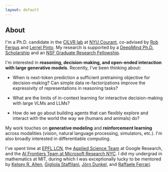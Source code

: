 ```yaml
---
layout: default
---
```

## About

I'm a Ph.D. candidate in the [CILVR lab](https://wp.nyu.edu/cilvr/) at [NYU Courant](https://cims.nyu.edu/dynamic/), co-advised by [Rob Fergus](https://cs.nyu.edu/~fergus/pmwiki/pmwiki.php) and [Lerrel Pinto](https://www.lerrelpinto.com/). My research is supported by a [DeepMind Ph.D. Scholarship](https://www.deepmind.com/scholarships) and an [NSF Graduate Research Fellowship](https://www.nsfgrfp.org/resources/about-grfp/).

I'm interested in **reasoning, decision-making, and open-ended interaction with large generative models**. Recently, I've been thinking about:

* When is next-token prediction a sufficient pretraining objective for decision-making? Can simple data re-factorizations improve the expressivity of representations in reasoning tasks?

* What are the limits of in-context learning for interactive decision-making with large VLMs and LLMs?

* How do we go about building agents that can flexibly explore and interact with the world the way we (humans and animals) do?

My work touches on **generative modeling** and **reinforcement learning** across modalities (vision, natural language processing, simulators, etc.). I'm also broadly interested in differentiable computing. 

I've spent time at [EPFL LCN](https://lcnwww.epfl.ch/gerstner/), the [Applied Science Team](https://research.google/teams/applied-science/) at Google Research, and the [AI Frontiers Team at Microsoft Research NYC](https://www.microsoft.com/en-us/research/theme/machine-learning-ai-nyc/). I did my undergrad in mathematics at MIT, during which I was exceptionally lucky to be mentored by [Kelsey R. Allen](https://k-r-allen.github.io/), [Gigliola Staffilani](https://math.mit.edu/~gigliola/), [Jörn Dunkel](https://math.mit.edu/~dunkel/), and [Raffaele Ferrari](http://ferrari.mit.edu/about/).
